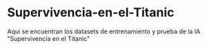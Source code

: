 # Supervivencia-en-el-Titanic
Aquí se encuentran los datasets de entrenamiento y prueba de la IA "Supervivencia en el Titanic"
